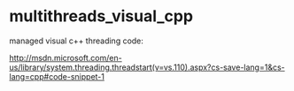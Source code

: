 multithreads_visual_cpp
=======================

managed visual c++ threading code:

http://msdn.microsoft.com/en-us/library/system.threading.threadstart(v=vs.110).aspx?cs-save-lang=1&cs-lang=cpp#code-snippet-1


